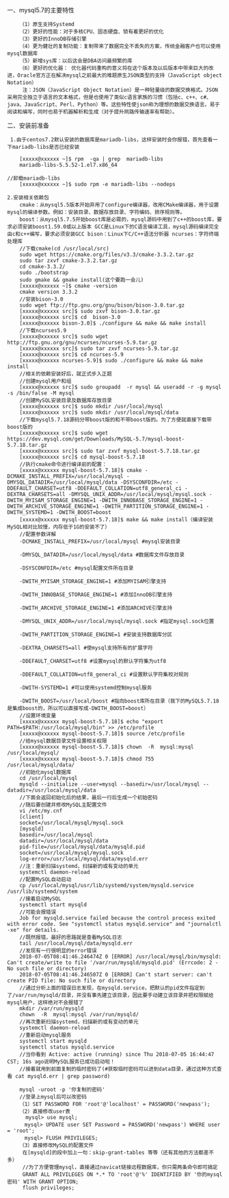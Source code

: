 一、mysql5.7的主要特性

        （1）原生支持Systemd
        （2）更好的性能：对于多核CPU、固态硬盘、锁有着更好的优化
        （3）更好的InnoDB存储引擎
        （4）更为健壮的复制功能：复制带来了数据完全不丢失的方案，传统金融客户也可以使用mysql数据库
        （5）新增sys库：以后这会是DBA访问最频繁的库
        （6）更好的优化器： 优化器代码重构的意义将在这个版本及以后版本中带来巨大的改进，Oracle官方正在解决mysql之前最大的难题原生JSON类型的支持（JavaScript object Notation）
         注：JSON（JavaScript Object Notation）是一种轻量级的数据交换格式。JSON采用完全独立于语言的文本格式，但是也使用了类似c语言家族的习惯（包括c、c++、c#、java、JavaScript、Perl、Python）等。这些特性使json称为理想的数据交换语言。易于阅读和编写，同时也易于机器解析和生成（对于提升网路传输速率有帮助）。
二、安装前准备

     1.由于centos7.2默认安装的数据库是mariadb-libs，这样安装时会你报错，首先查看一下mariadb-libs是否已经安装
        
        [xxxxx@xxxxxx ~]$ rpm  -qa | grep  mariadb-libs
        mariadb-libs-5.5.52-1.el7.x86_64
    
    //卸载mariadb-libs
        [xxxxx@xxxxxx ~]$ sudo rpm -e mariadb-libs --nodeps
    
    2.安装相关依赖包
        cmake：从mysql5.5版本开始弃用了configure编译器，改用CMake编译器，用于设置mysql的编译参数。例如：安装目录、数据存放目录、字符编码、排序规则等。 
        boost：从mysql5.7.5开始boost库是必需的，mysql源码中用到了c++的boost库，要求必须安装boost1.59.0或以上版本 GCC是Linux下的C语言编译工具，mysql源码编译完全由c和c++编写，要求必须安装GCC bison：Linux下C/C++语法分析器 ncurses：字符终端处理库 
        //下载cmake(cd /usr/local/src)
        sudo wget https://cmake.org/files/v3.3/cmake-3.3.2.tar.gz
        sudo tar zxvf cmake-3.3.2.tar.gz
        cd cmake-3.3.2/
        sudo ./bootstrap
        sudo gmake && gmake install(这个要跑一会儿)
        [xxxxx@xxxxxx ~]$ cmake -version
        cmake version 3.3.2
        //安装bison-3.0
        sudo wget ftp://ftp.gnu.org/gnu/bison/bison-3.0.tar.gz
        [xxxxx@xxxxxx src]$ sudo zxvf bison-3.0.tar.gz 
        [xxxxx@xxxxxx src]$ cd  bison-3.0
        [xxxxx@xxxxxx bison-3.0]$ ./configure && make && make install
        //下载ncurses5.9
        [xxxxx@xxxxxx src]$ sudo wget http://ftp.gnu.org/gnu/ncurses/ncurses-5.9.tar.gz
        [xxxxx@xxxxxx src]$ sudo tar zxvf ncurses-5.9.tar.gz
        [xxxxx@xxxxxx src]$ cd ncurses-5.9
        [xxxxx@xxxxxx ncurses-5.9]$ sudo ./configure && make && make install
        //相关的依赖安装好后，就正式步入正题
        //创建mysql用户和组
        [xxxxx@xxxxxx src]$ sudo groupadd  -r mysql && useradd -r -g mysql -s /bin/false -M mysql
        //创建MySQL安装目录及数据库存放目录
        [xxxxx@xxxxxx src]$ sudo mkdir /usr/local/mysql 
        [xxxxx@xxxxxx src]$ sudo mkdir /usr/local/mysql/data
        //下载mysql5.7.18源码分带boost版的和不带boost版的。为了方便就直接下载带boost版的
        [xxxxx@xxxxxx src]$ sudo wget https://dev.mysql.com/get/Downloads/MySQL-5.7/mysql-boost-5.7.18.tar.gz
        [xxxxx@xxxxxx src]$ sudo tar zxvf mysql-boost-5.7.18.tar.gz
        [xxxxx@xxxxxx src]$ cd mysql-boost-5.7.18
        //执行cmake命令进行编译前的配置：
        [xxxxx@xxxxxx mysql-boost-5.7.18]$ cmake -DCMAKE_INSTALL_PREFIX=/usr/local/mysql -DMYSQL_DATADIR=/usr/local/mysql/data -DSYSCONFDIR=/etc -DDEFAULT_CHARSET=utf8 -DDEFAULT_COLLATION=utf8_general_ci -DEXTRA_CHARSETS=all -DMYSQL_UNIX_ADDR=/usr/local/mysql/mysql.sock -DWITH_MYISAM_STORAGE_ENGINE=1 -DWITH_INNOBASE_STORAGE_ENGINE=1 -DWITH_ARCHIVE_STORAGE_ENGINE=1 -DWITH_PARTITION_STORAGE_ENGINE=1 -DWITH_SYSTEMD=1 -DWITH_BOOST=boost
        [xxxxx@xxxxxx mysql-boost-5.7.18]$ make && make install（编译安装MySQL相对比较慢，内存低于1G的安装不了）
        //配置参数详解
        -DCMAKE_INSTALL_PREFIX=/usr/local/mysql #mysql安装目录
        
        -DMYSQL_DATADIR=/usr/local/mysql/data #数据库文件存放目录
        
        -DSYSCONFDIR=/etc #mysql配置文件所在目录
        
        -DWITH_MYISAM_STORAGE_ENGINE=1 #添加MYISAM引擎支持
        
        -DWITH_INNOBASE_STORAGE_ENGINE=1 #添加InnoDB引擎支持
        
        -DWITH_ARCHIVE_STORAGE_ENGINE=1 #添加ARCHIVE引擎支持
        
        -DMYSQL_UNIX_ADDR=/usr/local/mysql/mysql.sock #指定mysql.sock位置
        
        -DWITH_PARTITION_STORAGE_ENGINE=1 #安装支持数据库分区
        
        -DEXTRA_CHARSETS=all #使mysql支持所有的扩展字符
        
        -DDEFAULT_CHARSET=utf8 #设置mysql的默认字符集为utf8
        
        -DDEFAULT_COLLATION=utf8_general_ci #设置默认字符集校对规则
        
        -DWITH-SYSTEMD=1 #可以使用systemd控制mysql服务
        
        -DWITH_BOOST=/usr/local/boost #指向boost库所在目录（我下的MySQL5.7.18是集成boost的，所以可以直接写成-DWITH_BOOST=boost）
        //设置环境变量
        [xxxxx@xxxxxx mysql-boost-5.7.18]$ echo "export PATH=$PATH:/usr/local/mysql/bin" >> /etc/profile
        [xxxxx@xxxxxx mysql-boost-5.7.18]$ source /etc/profile
        //给mysql数据目录文件设置相关权限
        [xxxxx@xxxxxx mysql-boost-5.7.18]$ chown  -R  mysql:mysql  /usr/local/mysql/
        [xxxxx@xxxxxx mysql-boost-5.7.18]$ chmod 755 /usr/local/mysql/data/
        //初始化mysql数据库
        cd /usr/local/mysql
        mysqld --initialize --user=mysql --basedir=/usr/local/mysql --datadir=/usr/local/mysql/data
        //下面会返回初始化后的结果，最后一行后生成一个初始密码
        //随后要创建并修改MySQL主配置文件
        vi /etc/my.cnf
        [client]
        socket=/usr/local/mysql/mysql.sock
        [mysqld]
        basedir=/usr/local/mysql
        datadir=/usr/local/mysql/data
        pid-file=/usr/local/mysql/data/mysqld.pid
        socket=/usr/local/mysql/mysql.sock
        log-error=/usr/local/mysql/data/mysqld.err
        //注：重新扫描systemd，扫描新的或有变动的单元
        systemctl daemon-reload
        //配置MySQL自动启动
        cp /usr/local/mysql/usr/lib/systemd/system/mysqld.service  /usr/lib/systemd/system
        //接着启动MySQL
        systemctl start mysqld 
        //可能会报错误
        Job for mysqld.service failed because the control process exited with error code. See "systemctl status mysqld.service" and "journalctl -xe" for details.
        //既然报错，最好的思路就是查看MySQL日志
        tail /usr/local/mysql/data/mysqld.err
        //发现有一行很明显的error错误
        2018-07-05T08:41:46.246474Z 0 [ERROR] /usr/local/mysql/bin/mysqld: Can't create/write to file '/var/run/mysqld/mysqld.pid' (Errcode: 2 - No such file or directory)
        2018-07-05T08:41:46.246507Z 0 [ERROR] Can't start server: can't create PID file: No such file or directory
        //通过分析上面的错误日志发现，在mysqld.service，把默认的pid文件指定到了/var/run/mysqld/目录，并没有事先建立该目录，因此要手动建立该目录并把权限赋给mysql用户，这样绝对不会报错了
        mkdir /var/run/mysqld
        chown  -R  mysql:mysql /var/run/mysqld/
        //再次重新扫描systemd，扫描新的或有变动的单元
        systemctl daemon-reload
        //重新启动mysql服务
        systemctl start mysqld
        systemctl status mysqld.service
        //当你看到 Active: active (running) since Thu 2018-07-05 16:44:47 CST; 16s ago说明MySQL服务已成功启动啦！
        //接着就用到前面复制的临时密码了(#获取临时密码可以进到data目录，通过这种方式查看 cat mysqld.err | grep password)

        mysql -uroot -p '你复制的密码'
        //登录上mysql后可以改密码
        （1）SET PASSWORD FOR 'root'@'localhost' = PASSWORD('newpass');
        （2）直接修改user表
          mysql> use mysql;
        　mysql> UPDATE user SET Password = PASSWORD('newpass') WHERE user = 'root';
        　mysql> FLUSH PRIVILEGES;
        （3）直接修改MySQL的配置文件
         在[mysqld]的段中加上一句：skip-grant-tables 等等（还有其他的方法都差不多）
         //为了方便管理mysql，直接通过navicat链接远程数据库，你只需两条命令即可搞定
         GRANT ALL PRIVILEGES ON *.* TO 'root'@'%' IDENTIFIED BY '你的mysql密码' WITH GRANT OPTION;
         flush privileges;
    
        
        